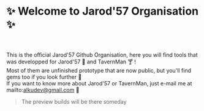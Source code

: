 # ✨ Welcome to Jarod'57 Organisation ✨
<br><br>
This is the official Jarod'57 Github Organisation, here you will find tools that was developped for Jarod'57 🌴 and TavernMan 🍸 !
<br>
Most of them are unfinished prototype that are now public, but you'll find gems too if you look further 🔭
<br>
If you want to know more about Jarod'57 or TavernMan, just e-mail me at mailto:alkudev@gmail.com 🐧
<br>

> The preview builds will be there someday
